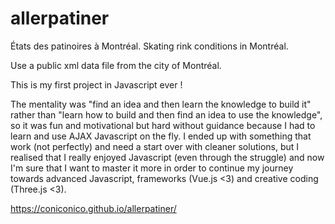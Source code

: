 # allerpatiner
États des patinoires à Montréal.
Skating rink conditions in Montréal.

Use a public xml data file from the city of Montréal.

This is my first project in Javascript ever ! 

The mentality was "find an idea and then learn the knowledge to build it" rather than "learn how to build and then find an idea to use the knowledge", so it was fun and motivational but hard without guidance because I had to learn and use AJAX Javascript on the fly. 
I ended up with something that work (not perfectly) and need a start over with cleaner solutions, but I realised that I really enjoyed Javascript (even through the struggle) and now I'm sure that I want to master it more in order to continue my journey towards advanced Javascript, frameworks (Vue.js <3) and creative coding (Three.js <3).


https://coniconico.github.io/allerpatiner/


